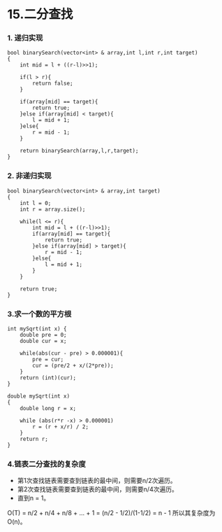 15.二分查找
===
### 1. 递归实现

```
bool binarySearch(vector<int> & array,int l,int r,int target)
{
    int mid = l + ((r-l)>>1);

    if(l > r){
        return false;
    }

    if(array[mid] == target){
        return true;
    }else if(array[mid] < target){
        l = mid + 1;
    }else{
        r = mid - 1;
    }
    
    return binarySearch(array,l,r,target);
}

```
### 2. 非递归实现

```
bool binarySearch(vector<int> & array,int target)
{
    int l = 0;
    int r = array.size();

    while(l <= r){
        int mid = l + ((r-l)>>1);
        if(array[mid] == target){
            return true;
        }else if(array[mid] > target){
            r = mid - 1;
        }else{
            l = mid + 1;
        }
    }

    return true;
}
```

### 3.求一个数的平方根

```
int mySqrt(int x) {
    double pre = 0;  
    double cur = x;           
    
    while(abs(cur - pre) > 0.000001){  
        pre = cur;  
        cur = (pre/2 + x/(2*pre));  
    }  
    return (int)(cur);
}

double mySqrt(int x) 
{
    double long r = x;

    while (abs(r*r -x) > 0.000001)
        r = (r + x/r) / 2;
    }
    return r;
}

```

### 4.链表二分查找的复杂度

* 第1次查找链表需要查到链表的最中间，则需要n/2次遍历。
* 第2次查找链表需要查到链表的最中间，则需要n/4次遍历。
* 直到n = 1。

O(T) = n/2 + n/4 + n/8 + ... + 1 = (n/2 - 1/2)/(1-1/2) = n - 1
所以其复杂度为O(n)。